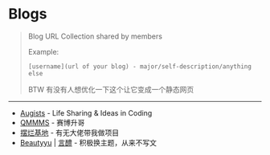 # Blogs

> Blog URL Collection shared by members
>
> Example:
>
>     [username](url of your blog) - major/self-description/anything else
>
> BTW 有没有人想优化一下这个让它变成一个静态网页

---

* [Augists](https://augists.top) - Life Sharing & Ideas in Coding
* [QMMMS](https://qmmms.github.io) - 赛博升哥
* [摆烂基地](https://blog.lrdhappy.com/) - 有无大佬带我做项目
* [Beautyyu](https://blog.beautyyu.one/) | [言醴](https://blog-zh.beautyyu.one/) - 积极换主题，从来不写文

